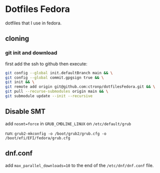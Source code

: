 # Dotfiles Fedora

dotfiles that I use in fedora.

## cloning

### git init and download

first add the ssh to github then execute:

```bash
git config --global init.defaultBranch main && \
git config --global commit.gpgsign true && \
git init && \
git remote add origin git@github.com:ctronp/dotfilesFedora.git && \
git pull --recurse-submodules origin main && \
git submodule update --init --recursive
```

## Disable SMT

add ```nosmt=force``` in ```GRUB_CMDLINE_LINUX```
 on ```/etc/default/grub```

run: ```grub2-mkconfig -o /boot/grub2/grub.cfg -o /boot/efi/EFI/fedora/grub.cfg```

## dnf.conf

add ```max_parallel_downloads=10``` to the end of the ```/etc/dnf/dnf.conf``` file.
